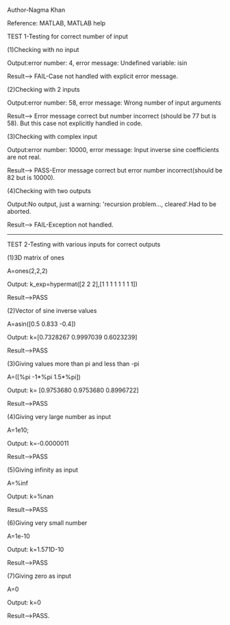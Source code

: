 Author-Nagma Khan

Reference: MATLAB, MATLAB help


TEST 1-Testing for correct number of input

(1)Checking with no input

Output:error number: 4, error message: Undefined variable: isin  

Result--> FAIL-Case not handled with explicit error message.

(2)Checking with 2 inputs

Output:error number: 58, error message: Wrong number of input arguments

Result--> Error message correct but number incorrect (should be 77 but is 58). But this case not explicitly handled in code.

(3)Checking with complex input

Output:error number: 10000, error message: Input inverse sine coefficients are not real.

Result--> PASS-Error message correct but error number incorrect(should be 82 but is 10000).

(4)Checking with two outputs

Output:No output, just a warning: 'recursion problem..., cleared'.Had to be aborted.

Result--> FAIL-Exception not handled.

*******************************************************************************************************************************
TEST 2-Testing with various inputs for correct outputs

(1)3D matrix of ones

A=ones(2,2,2)

Output: k_exp=hypermat([2 2 2],[1 1 1 1 1 1 1 1])

Result-->PASS

(2)Vector of sine inverse values

A=asin([0.5 0.833 -0.4])

Output: k=[0.7328267 0.9997039 0.6023239]

Result-->PASS

(3)Giving values more than pi and less than -pi

A=([%pi -1*%pi 1.5*%pi])

Output: k= [0.9753680 0.9753680 0.8996722]

Result-->PASS

(4)Giving very large number as input

A=1e10;

Output: k=-0.0000011 

Result-->PASS

(5)Giving infinity as input

A=%inf

Output: k=%nan

Result-->PASS

(6)Giving very small number

A=1e-10

Output: k=1.571D-10

Result-->PASS

(7)Giving zero as input

A=0

Output: k=0

Result-->PASS.

